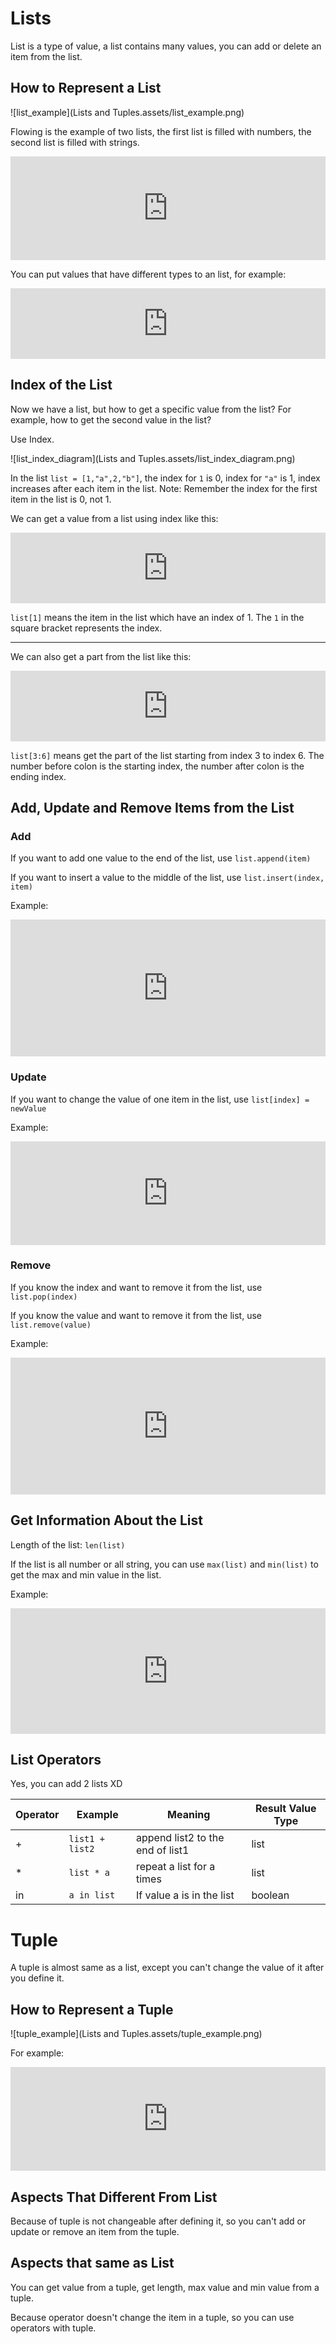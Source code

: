 # Lists

List is a type of value, a list contains many values, you can add or delete an item from the list.

## How to Represent a List

![list_example](Lists and Tuples.assets/list_example.png)

Flowing is the example of two lists, the first list is filled with numbers, the second list is filled with strings.

<iframe src="https://test.pegasis.site/python/editor.html?fileName=1560348503" width="100%" height="166px" frameborder="0" marginwidth="0" marginheight="0" allowfullscreen></iframe>

You can put values that have different types to an list, for example:

<iframe src="https://test.pegasis.site/python/editor.html?fileName=1560348644" width="100%" height="113px" frameborder="0" marginwidth="0" marginheight="0" allowfullscreen></iframe>

## Index of the List

Now we have a list, but how to get a specific value from the list? For example, how to get the second value in the list?

Use Index.

![list_index_diagram](Lists and Tuples.assets/list_index_diagram.png)

In the list `list = [1,"a",2,"b"]`, the index for `1` is 0, index for `"a"` is 1, index increases after each item in the list. Note: Remember the index for the first item in the list is 0, not 1.

We can get a value from a list using index like this:

<iframe src="https://test.pegasis.site/python/editor.html?fileName=1560349589" width="100%" height="113px" frameborder="0" marginwidth="0" marginheight="0" allowfullscreen></iframe>

`list[1]` means the item in the list which have an index of 1. The `1` in the square bracket represents the index.

---

We can also get a part from the list like this:

<iframe src="https://test.pegasis.site/python/editor.html?fileName=1560349959" width="100%" height="113px" frameborder="0" marginwidth="0" marginheight="0" allowfullscreen></iframe>

`list[3:6]` means get the part of the list starting from index 3 to index 6. The number before colon is the starting index, the number after colon is the ending index.

## Add, Update and Remove Items from the List

### Add

If you want to add one value to the end of the list, use `list.append(item)`

If you want to insert a value to the middle of the list, use `list.insert(index, item)`

Example:

<iframe src="https://test.pegasis.site/python/editor.html?fileName=1560350621" width="100%" height="219px" frameborder="0" marginwidth="0" marginheight="0" allowfullscreen></iframe>

### Update

If you want to change the value of one item in the list, use `list[index] = newValue`

Example:

<iframe src="https://test.pegasis.site/python/editor.html?fileName=1560350823" width="100%" height="166px" frameborder="0" marginwidth="0" marginheight="0" allowfullscreen></iframe>

### Remove

If you know the index and want to remove it from the list, use `list.pop(index)`

If you know the value and want to remove it from the list, use `list.remove(value)`

Example:

<iframe src="https://test.pegasis.site/python/editor.html?fileName=1560351035" width="100%" height="219px" frameborder="0" marginwidth="0" marginheight="0" allowfullscreen></iframe>

## Get Information About the List

Length of the list: `len(list)`

If the list is all number or all string, you can use `max(list)` and `min(list)` to get the max and min value in the list.

Example:

<iframe src="https://test.pegasis.site/python/editor.html?fileName=1560351580" width="100%" height="201px" frameborder="0" marginwidth="0" marginheight="0" allowfullscreen></iframe>

## List Operators

Yes, you can add 2 lists XD

| Operator | Example         | Meaning                          | Result Value Type |
| -------- | --------------- | -------------------------------- | ----------------- |
| +        | `list1 + list2` | append list2 to the end of list1 | list              |
| *        | `list * a`      | repeat a list for a times        | list              |
| in       | `a in list`     | If value a is in the list        | boolean           |

# Tuple

A tuple is almost same as a list, except you can't change the value of it after you define it.

## How to Represent a Tuple

![tuple_example](Lists and Tuples.assets/tuple_example.png)

For example:

<iframe src="https://test.pegasis.site/python/editor.html?fileName=1560353465" width="100%" height="166px" frameborder="0" marginwidth="0" marginheight="0" allowfullscreen></iframe>

## Aspects That Different From List

Because of tuple is not changeable after defining it, so you can't add or update or remove an item from the tuple.

## Aspects that same as List

You can get value from a tuple, get length, max value and min value from a tuple.

Because operator doesn't change the item in a tuple, so you can use operators with tuple.